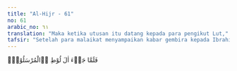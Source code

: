 ```yaml
---
title: "Al-Hijr - 61"
no: 61
arabic_no: ٦١
translation: "Maka ketika utusan itu datang kepada para pengikut Lut,"
tafsir: "Setelah para malaikat menyampaikan kabar gembira kepada Ibrahim a.s. akan anugerah Allah kepadanya berupa kelahiran seorang putra dan berita akan kehancuran kaum Lut yang ingkar, mereka pun meninggalkan rumah Ibrahim menuju kota Sodom, negeri tempat tinggal kaum Lut yang terletak di daerah Yordania, untuk melaksanakan tugas yang telah dipikulkan Allah kepada mereka. \n\nKedatangan mereka secara tiba-tiba ke rumahnya tidak diduga-duga sedikit pun oleh Lut a.s. dan ia tidak mengetahui sedikit pun siapa para tamu yang datang itu. Hal ini tergambar dalam ucapan Lut ketika menyambut tamunya itu, \"Sesungguhnya kamu sekalian adalah orang yang tidak dikenal.\" Pada firman Allah yang lain digambarkan pula kegelisahan Lut dan ketidaktahuannya terhadap kaumnya itu.\n\nAllah berfirman:\n\nDan ketika para utusan Kami (para malaikat) datang kepada Lut, dia merasa bersedih hati karena (kedatangan) mereka, dan (merasa) tidak mempunyai kekuatan untuk melindungi mereka. (al-'Ankabut/29: 33)\n\nDari ayat dipahami bahwa sebab kekhawatiran dan kegelisahan Nabi Lut itu ialah kedatangan tamu-tamu itu ke rumahnya secara tiba-tiba dan tidak terduga sebelumnya. Para malaikat itu menyamar seperti laki-laki rupawan yang sangat disukai oleh kaum Lut yang senang mengerjakan perbuatan homoseksual. Biasanya kalau datang laki-laki seperti itu, kaum Lut akan datang beramai-ramai ke rumahnya dan memaksa Lut menyerahkan tamunya kepada mereka. Seandainya Lut a.s. mengetahui dengan pasti bahwa yang datang itu para malaikat, tentulah dia tidak merasa khawatir karena dia percaya bahwa para malaikat dapat mempertahankan dan membela diri dari tindakan mereka itu."
---
```


فَلَمَّا جَاۤءَ اٰلَ لُوْطِ ِۨالْمُرْسَلُوْنَۙ
